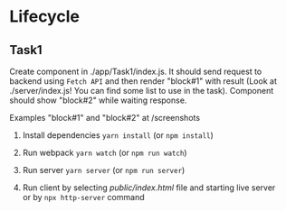 # Lifecycle

## Task1

Create component in ./app/Task1/index.js. It should send request to backend using `Fetch API` and then render "block#1" with result (Look at ./server/index.js! You can find
some list to use in the task).
Component should show "block#2" while waiting response.

Examples "block#1" and "block#2" at /screenshots



1. Install dependencies
`yarn install` (or `npm install`)

2. Run webpack
`yarn watch` (or `npm run watch`)

3. Run server
`yarn server` (or `npm run server`)

4. Run client by selecting *public/index.html* file and starting live server   
   or by `npx http-server` command
